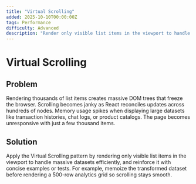 ```yaml
---
title: "Virtual Scrolling"
added: 2025-10-10T00:00:00Z
tags: Performance
difficulty: Advanced
description: "Render only visible list items in the viewport to handle massive datasets efficiently."
---
```

# Virtual Scrolling

## Problem

Rendering thousands of list items creates massive DOM trees that freeze the browser. Scrolling becomes janky as React reconciles updates across hundreds of nodes. Memory usage spikes when displaying large datasets like transaction histories, chat logs, or product catalogs. The page becomes unresponsive with just a few thousand items.

## Solution

Apply the Virtual Scrolling pattern by rendering only visible list items in the viewport to handle massive datasets efficiently, and reinforce it with concise examples or tests. For example, memoize the transformed dataset before rendering a 500-row analytics grid so scrolling stays smooth.
